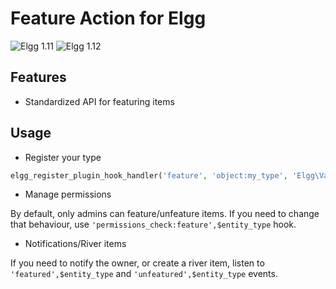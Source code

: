 Feature Action for Elgg
=======================
![Elgg 1.11](https://img.shields.io/badge/Elgg-1.11.x-orange.svg?style=flat-square)
![Elgg 1.12](https://img.shields.io/badge/Elgg-1.12.x-orange.svg?style=flat-square)

## Features

* Standardized API for featuring items

## Usage

 * Register your type

```php
elgg_register_plugin_hook_handler('feature', 'object:my_type', 'Elgg\Values::getTrue');
```

 * Manage permissions

By default, only admins can feature/unfeature items. If you need to change that behaviour,
use `'permissions_check:feature',$entity_type` hook.

 * Notifications/River items

If you need to notify the owner, or create a river item, listen to `'featured',$entity_type` and
`'unfeatured',$entity_type` events.